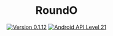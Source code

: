 <h1 align=center>RoundO</h1>
<p align=center>
    <a href="./CHANGELOG.md"><img alt="Version 0.1.12" src="https://img.shields.io/badge/version-0.1.12-red.svg"/></a>
    <a href="https://www.android.com/versions/lollipop-5-0/"><img alt="Android API Level 21" src="https://img.shields.io/badge/Android_API_Level-21-A4C639.svg"/></a>
</p>

